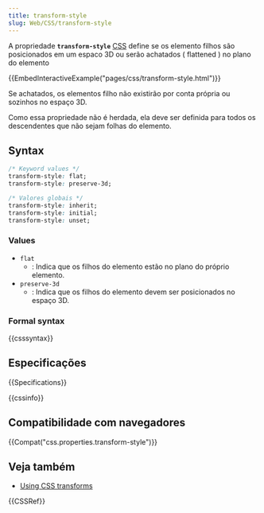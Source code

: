 ```yaml
---
title: transform-style
slug: Web/CSS/transform-style
---
```


A propriedade **`transform-style`** [CSS](/pt-BR/docs/Web/CSS) define se os elemento filhos são posicionados em um espaco 3D ou serão achatados ( flattened ) no plano do elemento

{{EmbedInteractiveExample("pages/css/transform-style.html")}}

Se achatados, os elementos filho não existirão por conta própria ou sozinhos no espaço 3D.

Como essa propriedade não é herdada, ela deve ser definida para todos os descendentes que não sejam folhas do elemento.

## Syntax

```css
/* Keyword values */
transform-style: flat;
transform-style: preserve-3d;

/* Valores globais */
transform-style: inherit;
transform-style: initial;
transform-style: unset;
```

### Values

- `flat`
  - : Indica que os filhos do elemento estão no plano do próprio elemento.
- `preserve-3d`
  - : Indica que os filhos do elemento devem ser posicionados no espaço 3D.

### Formal syntax

{{csssyntax}}

## Especificações

{{Specifications}}

{{cssinfo}}

## Compatibilidade com navegadores

{{Compat("css.properties.transform-style")}}

## Veja também

- [Using CSS transforms](/pt-BR/docs/CSS/Using_CSS_transforms)

{{CSSRef}}

